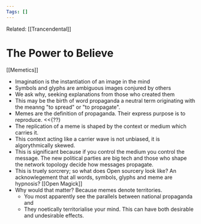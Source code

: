 ```yaml
---
Tags: []
---
```

Related: [[Trancendental]]
# The Power to Believe
[[Memetics]]
- Imagination is the instantiation of an image in the mind
- Symbols and glyphs are ambiguous images conjured by others
- We ask why, seeking explanations from those who created them
- This may be the birth of word propaganda a neutral term originating with the meanng "to spread" or "to propagate".
- Memes are the definition of propaganda. Their express purpose is to reproduce. <<{??}
- The replication of a meme is shaped by the context or medium 		which carries it. 
- This context acting like a carrier wave is not unbiased, it is algorythmically skewed. 
- This is significant because if you control the medium you control the message. The new political parties are big tech and those who shape the network topology decide how messages propagate. 
- This is truely sorcrery; so what does Open sourcery look like? An acknowlegement that all words, symbols, glyphs and meme are hypnosis? [[Open Magick]]
- Why would that matter? Because memes denote territories. 
	- You most apparently see the parallels between national propaganda and 
	- They noetically territorialise your mind. This can have both desirable and undesirable effects. 

